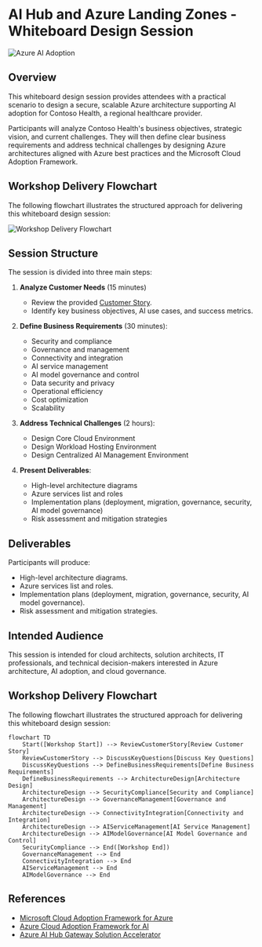 # AI Hub and Azure Landing Zones - Whiteboard Design Session

![Azure AI Adoption](./media/ai-adoption-strategy.png)

## Overview

This whiteboard design session provides attendees with a practical scenario to design a secure, scalable Azure architecture supporting AI adoption for Contoso Health, a regional healthcare provider.

Participants will analyze Contoso Health's business objectives, strategic vision, and current challenges. They will then define clear business requirements and address technical challenges by designing Azure architectures aligned with Azure best practices and the Microsoft Cloud Adoption Framework.

## Workshop Delivery Flowchart

The following flowchart illustrates the structured approach for delivering this whiteboard design session:

![Workshop Delivery Flowchart](./media/cloud-adoption-strategy.png)

## Session Structure

The session is divided into three main steps:

1. **Analyze Customer Needs** (15 minutes)
   - Review the provided [Customer Story](./wds/customer-story.md).
   - Identify key business objectives, AI use cases, and success metrics.

2. **Define Business Requirements** (30 minutes):
   - Security and compliance
   - Governance and management
   - Connectivity and integration
   - AI service management
   - AI model governance and control
   - Data security and privacy
   - Operational efficiency
   - Cost optimization
   - Scalability

3. **Address Technical Challenges** (2 hours):
   - Design Core Cloud Environment
   - Design Workload Hosting Environment
   - Design Centralized AI Management Environment

4. **Present Deliverables**:
   - High-level architecture diagrams
   - Azure services list and roles
   - Implementation plans (deployment, migration, governance, security, AI model governance)
   - Risk assessment and mitigation strategies

## Deliverables

Participants will produce:

- High-level architecture diagrams.
- Azure services list and roles.
- Implementation plans (deployment, migration, governance, security, AI model governance).
- Risk assessment and mitigation strategies.

## Intended Audience

This session is intended for cloud architects, solution architects, IT professionals, and technical decision-makers interested in Azure architecture, AI adoption, and cloud governance.

## Workshop Delivery Flowchart
The following flowchart illustrates the structured approach for delivering this whiteboard design session:

```mermaid
flowchart TD
    Start([Workshop Start]) --> ReviewCustomerStory[Review Customer Story]
    ReviewCustomerStory --> DiscussKeyQuestions[Discuss Key Questions]
    DiscussKeyQuestions --> DefineBusinessRequirements[Define Business Requirements]
    DefineBusinessRequirements --> ArchitectureDesign[Architecture Design]
    ArchitectureDesign --> SecurityCompliance[Security and Compliance]
    ArchitectureDesign --> GovernanceManagement[Governance and Management]
    ArchitectureDesign --> ConnectivityIntegration[Connectivity and Integration]
    ArchitectureDesign --> AIServiceManagement[AI Service Management]
    ArchitectureDesign --> AIModelGovernance[AI Model Governance and Control]
    SecurityCompliance --> End([Workshop End])
    GovernanceManagement --> End
    ConnectivityIntegration --> End
    AIServiceManagement --> End
    AIModelGovernance --> End
```

## References

- [Microsoft Cloud Adoption Framework for Azure](https://learn.microsoft.com/en-us/azure/cloud-adoption-framework/)
- [Azure Cloud Adoption Framework for AI](https://learn.microsoft.com/en-us/azure/cloud-adoption-framework/scenarios/ai/)
- [Azure AI Hub Gateway Solution Accelerator](https://github.com/Azure-Samples/ai-hub-gateway-solution-accelerator/tree/main)
